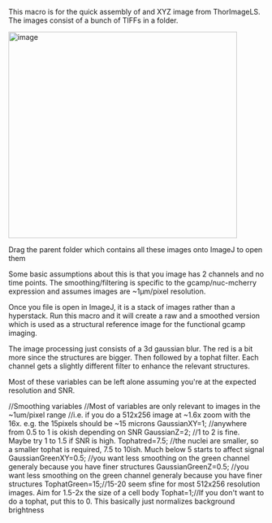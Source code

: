 This macro is for the quick assembly of and XYZ image from ThorImageLS. The images consist of a bunch of TIFFs in a folder.

<img width="450" height="406" alt="image" src="https://github.com/user-attachments/assets/c956b21e-55a9-4e72-bbb1-968c3e787fea" />

Drag the parent folder which contains all these images onto ImageJ to open them

Some basic assumptions about this is that you image has 2 channels and no time points. The smoothing/filtering is specific to the gcamp/nuc-mcherry expression and assumes images are ~1µm/pixel resolution.

Once you file is open in ImageJ, it is a stack of images rather than a hyperstack. Run this macro and it will create a raw and a smoothed version which is used as a structural reference image for the functional gcamp imaging.

The image processing just consists of a 3d gaussian blur. The red is a bit more since the structures are bigger. Then followed by a tophat filter. Each channel gets a slightly different filter to enhance the relevant structures.

Most of these variables can be left alone assuming you're at the expected resolution and SNR.

//Smoothing variables
//Most of variables are only relevant to images in the ~1um/pixel range
//i.e. if you do a 512x256 image at ~1.6x zoom with the 16x. e.g. the 15pixels should be ~15 microns
GaussianXY=1; //anywhere from 0.5 to 1 is okish depending on SNR
GaussianZ=2; //1 to 2 is fine. Maybe try 1 to 1.5 if SNR is high.
Tophatred=7.5; //the nuclei are smaller, so a smaller tophat is required, 7.5 to 10ish. Much below 5 starts to affect signal
GaussianGreenXY=0.5; //you want less smoothing on the green channel generaly because you have finer structures
GaussianGreenZ=0.5; //you want less smoothing on the green channel generaly because you have finer structures
TophatGreen=15;//15-20 seem sfine for most 512x256 resolution images. Aim for 1.5-2x the size of a cell body
Tophat=1;//If you don't want to do a tophat, put this to 0. This basically just normalizes background brightness
